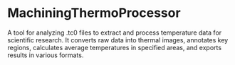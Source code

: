 # MachiningThermoProcessor
A tool for analyzing .tc0 files to extract and process temperature data for scientific research. It converts raw data into thermal images, annotates key regions, calculates average temperatures in specified areas, and exports results in various formats.
